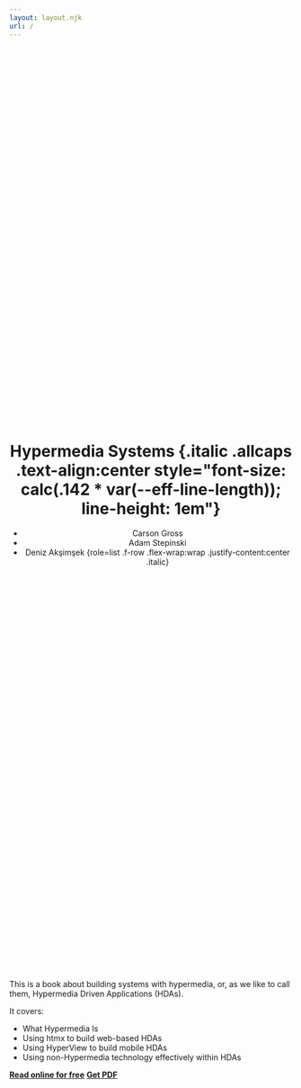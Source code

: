```yaml
---
layout: layout.njk
url: /
---
```


<header style="min-height: 40vh; display: grid; place-items: center">
<div>

# Hypermedia Systems {.italic .allcaps .text-align:center style="font-size: calc(.142 * var(--eff-line-length)); line-height: 1em"}

 - Carson&nbsp;Gross
 - Adam&nbsp;Stepinski
 - Deniz&nbsp;Akşimşek
{role=list .f-row .flex-wrap:wrap .justify-content:center .italic}

</div>
</header>

This is a book about building systems with hypermedia, or, as we like to call them, Hypermedia Driven Applications (HDAs).

It covers:

* What Hypermedia Is
* Using htmx to build web-based HDAs
* Using HyperView to build mobile HDAs
* Using non-Hypermedia technology effectively within HDAs

<p class="f-row flex-wrap:wrap justify-content:center" style="column-gap: calc(.5 * var(--gap))">
<strong><a href="/manuscript/BuildingHypermediaSystems" class="<button>">Read online for free</a></strong>
<strong><a href="#" class="<button>">Get PDF</a></strong>
</p>
